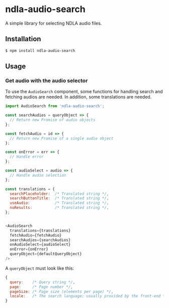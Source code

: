 # ndla-audio-search

A simple library for selecting NDLA audio files.

## Installation

```sh
$ npm install ndla-audio-search
```

## Usage

### Get audio with the audio selector

To use the `AudioSearch` component, some functions for handling search and fetching audios are needed. In addition, some translations are needed.
```js
import AudioSearch from 'ndla-audio-search';

const searchAudios = queryObject => {
  // Return new Promise of audio objects
};

const fetchAudio = id => {
  // Return new Promise of a single audio object
};

const onError = err => {
  // Handle error
};

const audioSelect = audio => {
  // Handle audio selection
};

const translations = {
  searchPlaceholder:  /* Translated string */,
  searchButtonTitle:  /* Translated string */,
  useAudio:           /* Translated string */,
  noResults:          /* Translated string */,
};


<AudioSearch
  translations={translations}
  fetchAudio={fetchAudio}
  searchAudios={searchAudios}
  onAudioSelect={audioSelect}
  onError={onError}
  queryObject={defaultQueryObject}
/>
```

A `queryObject` must look like this:
```js
{
  query:    /* Query string */,
  page:     /* Page number */,
  pageSize: /* Page size (elements per page) */,
  locale:   /* The search language; usually provided by the front-end */,
}
```
